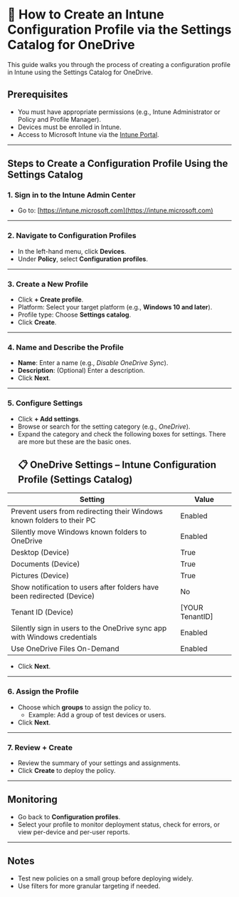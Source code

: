 # 📘 How to Create an Intune Configuration Profile via the Settings Catalog for OneDrive

This guide walks you through the process of creating a configuration profile in Intune using the Settings Catalog for OneDrive.

## Prerequisites

- You must have appropriate permissions (e.g., Intune Administrator or Policy and Profile Manager).
- Devices must be enrolled in Intune.
- Access to Microsoft Intune via the [Intune Portal](https://intune.microsoft.com).

---

## Steps to Create a Configuration Profile Using the Settings Catalog

### 1. Sign in to the Intune Admin Center
- Go to: [https://intune.microsoft.com](https://intune.microsoft.com)

---

### 2. Navigate to Configuration Profiles
- In the left-hand menu, click **Devices**.
- Under **Policy**, select **Configuration profiles**.

---

### 3. Create a New Profile
- Click **+ Create profile**.
- Platform: Select your target platform (e.g., **Windows 10 and later**).
- Profile type: Choose **Settings catalog**.
- Click **Create**.

---

### 4. Name and Describe the Profile
- **Name**: Enter a name (e.g., *Disable OneDrive Sync*).
- **Description**: (Optional) Enter a description.
- Click **Next**.

---

### 5. Configure Settings
- Click **+ Add settings**.
- Browse or search for the setting category (e.g., *OneDrive*).
- Expand the category and check the following boxes for settings. There are more but these are the basic ones.
    ## 📋 OneDrive Settings – Intune Configuration Profile (Settings Catalog)

| Setting                                                                 | Value                                           |
|-------------------------------------------------------------------------|-------------------------------------------------|
| Prevent users from redirecting their Windows known folders to their PC | Enabled                                         |
| Silently move Windows known folders to OneDrive                        | Enabled                                         |
| Desktop (Device)                                                       | True                                            |
| Documents (Device)                                                     | True                                            |
| Pictures (Device)                                                      | True                                            |
| Show notification to users after folders have been redirected (Device) | No                                              |
| Tenant ID (Device)                                                     | [YOUR TenantID]          |
| Silently sign in users to the OneDrive sync app with Windows credentials | Enabled                                      |
| Use OneDrive Files On-Demand                                           | Enabled                                         |

- Click **Next**.

---

### 6. Assign the Profile
- Choose which **groups** to assign the policy to.
  - Example: Add a group of test devices or users.
- Click **Next**.

---

### 7. Review + Create
- Review the summary of your settings and assignments.
- Click **Create** to deploy the policy.

---

## Monitoring
- Go back to **Configuration profiles**.
- Select your profile to monitor deployment status, check for errors, or view per-device and per-user reports.

---

## Notes
- Test new policies on a small group before deploying widely.
- Use filters for more granular targeting if needed.

